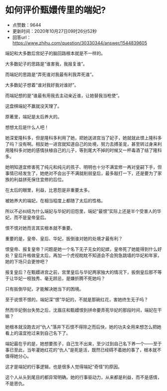 # 如何评价甄嬛传里的端妃?
- 点赞数：9644
- 更新时间：2020年10月27日09时26分52秒
- 回答url：https://www.zhihu.com/question/30330344/answer/1544839605
<body>
 <p data-pid="RzIo3SVr">端妃和大多数后宫妃子的脑回路根本就是不一样的。</p>
 <p data-pid="PrlIyEZ-">大多数妃子的思路是“谁害我，我报复谁”。</p>
 <p data-pid="Omt-sptC">而端妃的思路是“弄死谁对我最有利我弄死谁”。</p>
 <p data-pid="Lc-MqMRF">大多数妃子想着“谁对我好我对谁好”。</p>
 <p data-pid="1WI0DwWX">而端妃想的是“谁最有用我去主动亲近谁，让她替我当枪使”。</p>
 <p data-pid="f_4x76Ys">这盘棋端妃不赢就没天理了。</p>
 <p data-pid="ZHlZYRDp">原著里，端妃是太后养大的。</p>
 <p data-pid="ArfT639Z">想想太后是什么人吧！</p>
 <p data-pid="C38OuLyJ">她深爱隆科多，但是隆科多利用了她，把她送进宫当了妃子，她就就此恨上隆科多了吗？没有啊。相反她一进宫就知道自己的处境，努力去搏圣宠，甚至转过身来利用隆科多对她的感情扶植自己的儿子，等到尾大不掉的时候又一杯毒酒了结了隆科多。</p>
 <p data-pid="oVZCWu98">她明知道宜修害死了纯元和纯元的孩子、明明也十分不满宜修一再对皇嗣下手，但事情已经发生了，她绝对不会出于不满就削弱皇后，最多敲打一下，还是要为了家族的利益拼死保住宜修的后位。</p>
 <p data-pid="HjVYN81Q">在太后的眼里，利益，比恩怨是非重要太多。</p>
 <p data-pid="DLVulpcP">被她养大的端妃，在相当程度上都随了太后的性格。</p>
 <p data-pid="88QcOIUM">所以不必纠结为什么端妃与华妃的旧怨里，端妃“最恨”实际上还是半个受害人的华妃，而不是皇帝皇后。</p>
 <p data-pid="raP415BG">恨不恨对她而言其实根本就不重要。</p>
 <p data-pid="Bll_9Wa6">重要的是，皇帝、皇后、华妃，扳倒谁对她的处境才最有利？</p>
 <p data-pid="IRRx1nic">恨皇帝、报复皇帝？问题是她一个名下无子无女的妃嫔，皇帝死了她能得到什么好处？皇后升格做皇太后，再加一个虎视眈眈不知道会不会狗急跳墙的华妃和年家，她的下场只会更惨吧？</p>
 <p data-pid="0xAFVvaL">报复皇后？在甄嬛进宫之前，宫里皇后与华妃两家独大的情况下，扳倒皇后那不等于让华妃一枝独秀、毫无顾忌，是嫌折腾不死她吗？</p>
 <p data-pid="lhgPcji3">只有扳倒华妃，才能解决她当下的困境。</p>
 <p data-pid="CzrAiGOV">至于说恨不恨的，端妃深“恨”华妃的，不就是那碗红花，害她终生无子吗？</p>
 <p data-pid="MJkVx-BR">然而华妃倒台失势之后，沈眉庄和甄嬛恨到拼命要弄死华妃的那段时间，端妃在干嘛？</p>
 <p data-pid="0LBQMc2i">她根本就没跑去对“仇人”落井下石恨不得除之而后快，她的功夫全用来想怎么把她看上的温宜抢过来到自己名下了。</p>
 <p data-pid="JPPTaF7s">端妃最在乎的是，她想要孩子，自己生不出来，至少过到自己名下养一个——至于事已至此，当年灌她红花的“仇人”是死是活，既然已经碍不着她的事了，根本就不值得她分心。</p>
 <p data-pid="zxGHPrlf">这才是端妃的行事逻辑，也是很多人觉得端妃“奇怪”的原因。</p>
 <p data-pid="6vPTl9B1">这个人从头到尾目的都异常明确。她的行事驱动力，从来都是利益，而不是感情，不是恩仇。</p>
</body>